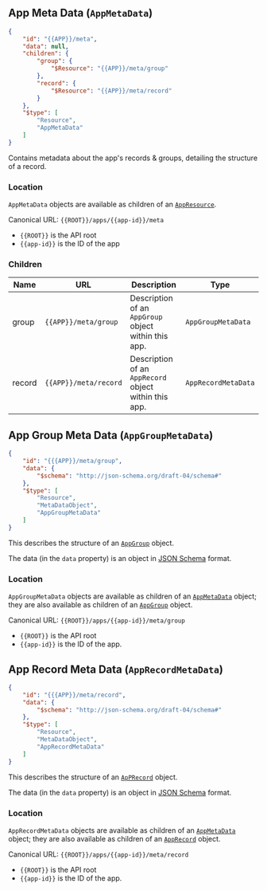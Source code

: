## App Meta Data (``AppMetaData``)

```json
{
	"id": "{{APP}}/meta",
	"data": null,
	"children": {
		"group": {
			"$Resource": "{{APP}}/meta/group"
		},
		"record": {
			"$Resource": "{{APP}}/meta/record"
		}
	},
	"$type": [
		"Resource",
		"AppMetaData"
	]
}
```

Contains metadata about the app's records & groups, detailing the structure of a record.

### Location

``AppMetaData`` objects are available as children of an [``AppResource``](#app-appresource).

Canonical URL: ``{{ROOT}}/apps/{{app-id}}/meta``

* ``{{ROOT}}`` is the API root
* ``{{app-id}}`` is the ID of the app

### Children

Name | URL | Description | Type
---- | ------------- | ----------- | ----
group | ``{{APP}}/meta/group`` | Description of an ``AppGroup`` object within this app. | ``AppGroupMetaData``
record | ``{{APP}}/meta/record`` | Description of an ``AppRecord`` object within this app. | ``AppRecordMetaData``

## App Group Meta Data (``AppGroupMetaData``)

```json
{
	"id": "{{{APP}}/meta/group",
	"data": {
		"$schema": "http://json-schema.org/draft-04/schema#"
	},
	"$type": [
		"Resource",
		"MetaDataObject",
		"AppGroupMetaData"
	]
}
```

This describes the structure of an [``AppGroup``](#group-appgroup) object.

The data (in the ``data`` property) is an object in [JSON Schema](http://tools.ietf.org/html/draft-zyp-json-schema-04) format.

### Location

``AppGroupMetaData`` objects are available as children of an [``AppMetaData``](#app-meta-data-appmetadata) object; they are also available
as children of an [``AppGroup``](#group-appgroup) object.

Canonical URL: ``{{ROOT}}/apps/{{app-id}}/meta/group``

* ``{{ROOT}}`` is the API root
* ``{{app-id}}`` is the ID of the app.

## App Record Meta Data (``AppRecordMetaData``)

```json
{
	"id": "{{{APP}}/meta/record",
	"data": {
		"$schema": "http://json-schema.org/draft-04/schema#"
	},
	"$type": [
		"Resource",
		"MetaDataObject",
		"AppRecordMetaData"
	]
}
```

This describes the structure of an [``ApPRecord``](#group-appgroup) object.

The data (in the ``data`` property) is an object in [JSON Schema](http://tools.ietf.org/html/draft-zyp-json-schema-04) format.

### Location

``AppRecordMetaData`` objects are available as children of an [``AppMetaData``](#app-meta-data-appmetadata) object; they are also available
as children of an [``AppRecord``](#group-apprecord) object.

Canonical URL: ``{{ROOT}}/apps/{{app-id}}/meta/record``

* ``{{ROOT}}`` is the API root
* ``{{app-id}}`` is the ID of the app.

